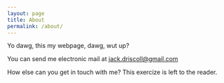 ```yaml
---
layout: page
title: About
permalink: /about/
---
```


Yo dawg, this my webpage, dawg, wut up?

You can send me electronic mail at jack.driscoll@gmail.com

How else can you get in touch with me?  This exercize is left to the reader.
